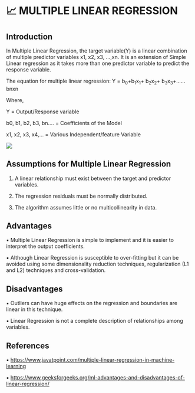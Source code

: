 # 📈 MULTIPLE LINEAR REGRESSION

## Introduction

In Multiple Linear Regression, the target variable(Y) is a linear combination of multiple predictor variables x1, x2, x3, ...,xn. It is an extension of Simple Linear regression as it takes more than one predictor variable to predict the response variable.

The equation for multiple linear regression:
Y = b<sub>0</sub>+b<sub>1</sub>x<sub>1</sub>+ b<sub>2</sub>x<sub>2</sub>+ b<sub>3</sub>x<sub>3</sub>+...... bnxn

Where,

Y = Output/Response variable

b0, b1, b2, b3, bn.... = Coefficients of the Model

x1, x2, x3, x4,... = Various Independent/feature Variable

![](https://cdn-images-1.medium.com/max/800/1*r3aOsJoXHX7uC2nxn2lygQ.png)

## Assumptions for Multiple Linear Regression

1. A linear relationship must exist between the target and predictor variables.

2. The regression residuals must be normally distributed.

3. The algorithm assumes little or no multicollinearity in data.

## Advantages

▪ Multiple Linear Regression is simple to implement and it is easier to interpret the output coefficients.

▪ Although Linear Regression is susceptible to over-fitting but it can be avoided using some dimensionality reduction techniques, regularization (L1 and L2) techniques and cross-validation.

## Disadvantages

▪ Outliers can have huge effects on the regression and boundaries are linear in this technique.

▪ Linear Regression is not a complete description of relationships among variables.

## References

▪ https://www.javatpoint.com/multiple-linear-regression-in-machine-learning

▪ https://www.geeksforgeeks.org/ml-advantages-and-disadvantages-of-linear-regression/
